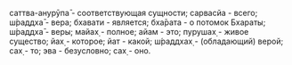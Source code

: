 саттва-анурӯпа̄ - соответствующая сущности; сарвасйа - всего; ш́раддха̄ - вера; бхавати - является; бха̄рата - о потомок Бхараты; ш́раддха̄ - веры; майах̣ - полное; айам - это; пурушах̣ - живое существо; йах̣ - которое; йат - какой; ш́раддхах̣ - (обладающий) верой; сах̣ - то; эва - безусловно; сах̣ - оно.